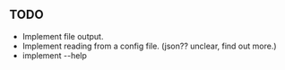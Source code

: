 ## TODO

- Implement file output.
- Implement reading from a config file. (json?? unclear, find out more.)
- implement --help
